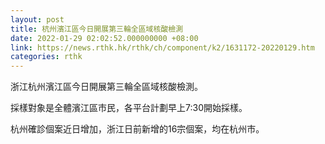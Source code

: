 ```yaml
---
layout: post
title: 杭州濱江區今日開展第三輪全區域核酸檢測
date: 2022-01-29 02:02:52.000000000 +08:00
link: https://news.rthk.hk/rthk/ch/component/k2/1631172-20220129.htm
categories: rthk
---
```


浙江杭州濱江區今日開展第三輪全區域核酸檢測。

採樣對象是全體濱江區市民，各平台計劃早上7:30開始採樣。

杭州確診個案近日增加，浙江日前新增的16宗個案，均在杭州市。
